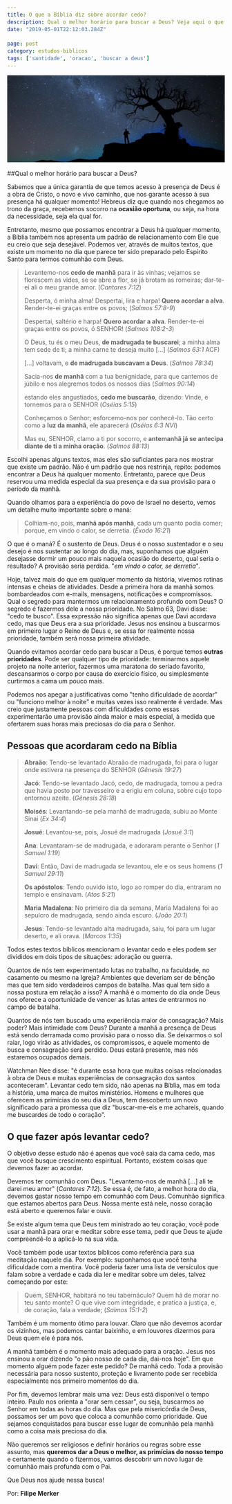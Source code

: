 ```yaml
---
title: O que a Bíblia diz sobre acordar cedo?
description: Qual o melhor horário para buscar a Deus? Veja aqui o que a Bíblia diz sobre isso.
date: "2019-05-01T22:12:03.284Z"

page: post
category: estudos-biblicos
tags: ['santidade', 'oracao', 'buscar a deus']
---
```


![Homem em um uma noite de céu estrelado](./man-at-night.jpg)

##Qual o melhor horário para buscar a Deus?

Sabemos que a única garantia de que temos acesso à presença de Deus é a obra de Cristo, o novo e vivo caminho, que nos garante acesso à sua presença há qualquer momento! Hebreus diz que quando nos chegamos ao trono da graça, recebemos socorro na **ocasião oportuna**, ou seja, na hora da necessidade, seja ela qual for.

Entretanto, mesmo que possamos encontrar a Deus há qualquer momento, a Bíblia também nos apresenta um padrão de relacionamento com Ele que eu creio que seja desejável. Podemos ver, através de muitos textos, que existe um momento no dia que parece ter sido preparado pelo Espírito Santo para termos comunhão com Deus.

> Levantemo-nos **cedo de manhã** para ir às vinhas; vejamos se florescem as vides, se se abre a flor, se já brotam as romeiras; dar-te-ei ali o meu grande amor. (*Cantares 7:12*)
>
> Desperta, ó minha alma! Despertai, lira e harpa! **Quero acordar a alva**. Render-te-ei graças entre os povos; (*Salmos 57:8-9*)
>
> Despertai, saltério e harpa! **Quero acordar a alva**. Render-te-ei graças entre os povos, ó SENHOR! (*Salmos 108:2-3*)
>
> O Deus, tu és o meu Deus, **de madrugada te buscarei**; a minha alma tem sede de ti; a minha carne te deseja muito [...] (*Salmos 63:1* ACF)
>
> […] voltavam, e **de madrugada buscavam a Deus**. (*Salmos 78:34*)
>
> Sacia-nos **de manhã** com a tua benignidade, para que cantemos de júbilo e nos alegremos todos os nossos dias (*Salmos 90:14*)
>
> estando eles angustiados, **cedo me buscarão**, dizendo: Vinde, e tornemos para o SENHOR (*Oséias 5:15*)
>
> Conheçamos o Senhor; esforcemo-nos por conhecê-lo. Tão certo como a **luz da manhã**, ele aparecerá (*Oséias 6:3 NVI*)
>
> Mas eu, SENHOR, clamo a ti por socorro, e **antemanhã já se antecipa diante de ti a minha oração**. (*Salmos 88:13*)

Escolhi apenas alguns textos, mas eles são suficiantes para nos mostrar que existe um padrão. Não é um padrão que nos restrinja, repito: podemos encontrar a Deus há qualquer momento. Entretanto, parece que Deus reservou uma medida especial da sua presença e da sua provisão para o período da manhã.

Quando olhamos para a experiência do povo de Israel no deserto, vemos um detalhe muito importante sobre o maná:

> Colhiam-no, pois, **manhã após manhã**, cada um quanto podia comer; porque, em vindo o calor, se derretia. (*Êxodo 16:21*)

O que é o maná? É o sustento de Deus. Deus é o nosso sustentador e o seu desejo é nos sustentar ao longo do dia, mas, suponhamos que alguém desejasse dormir um pouco mais naquela ocasião do deserto, qual seria o resultado? A provisão seria perdida. "*em vindo o calor, se derretia*".

Hoje, talvez mais do que em qualquer momento da história, vivemos rotinas intensas e cheias de atividades. Desde a primeira hora da manhã somos bombardeados com e-mails, mensagens, notificações e compromissos. Qual o segredo para mantermos um relacionamento profundo com Deus? O segredo é fazermos dele a nossa prioridade. No Salmo 63, Davi disse: "cedo te busco". Essa expressão não significa apenas que Davi acordava cedo, mas que Deus era a sua prioridade. Jesus nos ensinou a buscarmos em primeiro lugar o Reino de Deus e, se essa for realmente nossa prioridade, também será nossa primeira atividade.

Quando evitamos acordar cedo para buscar a Deus, é porque temos **outras prioridades**. Pode ser qualquer tipo de prioridade: terminarmos aquele projeto na noite anterior, fazermos uma maratona do seriado favorito, descansarmos o corpo por causa do exercício físico, ou simplesmente curtirmos a cama um pouco mais.

Podemos nos apegar a justificativas como "tenho dificuldade de acordar" ou "funciono melhor à noite" e muitas vezes isso realmente é verdade. Mas creio que justamente pessoas com dificuldades como essas experimentarão uma provisão ainda maior e mais especial, à medida que ofertarem suas horas mais preciosas do dia para o Senhor.

## Pessoas que acordaram cedo na Bíblia

> **Abraão**: Tendo-se levantado Abraão de madrugada, foi para o lugar onde estivera na presença do SENHOR (*Gênesis 19:27*)
>
> **Jacó**: Tendo-se levantado Jacó, cedo, de madrugada, tomou a pedra que havia posto por travesseiro e a erigiu em coluna, sobre cujo topo entornou azeite. (*Gênesis 28:18*)
>
> **Moisés**: Levantando-se pela manhã de madrugada, subiu ao Monte Sinai (*Ex 34:4*)
>
> **Josué**: Levantou-se, pois, Josué de madrugada (*Josué 3:1*)
>
> **Ana**: Levantaram-se de madrugada, e adoraram perante o Senhor (*1 Samuel 1:19*)
>
> **Davi**: Então, Davi de madrugada se levantou, ele e os seus homens (*1 Samuel 29:11*)
>
> **Os apóstolos**: Tendo ouvido isto, logo ao romper do dia, entraram no templo e ensinavam. (*Atos 5:21*)
>
> **Maria Madalena**: No primeiro dia da semana, Maria Madalena foi ao sepulcro de madrugada, sendo ainda escuro. (*João 20:1*)
>
> **Jesus**: Tendo-se levantado alta madrugada, saiu, foi para um lugar deserto, e ali orava. (*Marcos 1:35*)

Todos estes textos bíblicos mencionam o levantar cedo e eles podem ser divididos em dois tipos de situações: adoração ou guerra.

Quantos de nós tem experimentado lutas no trabalho, na faculdade, no casamento ou mesmo na Igreja? Ambientes que deveriam ser de bênção mas que tem sido verdadeiros campos de batalha. Mas qual tem sido a nossa postura em relação a isso? A manhã é o momento do dia onde Deus nos oferece a oportunidade de vencer as lutas antes de entrarmos no campo de batalha.

Quantos de nós tem buscado uma experiência maior de consagração? Mais poder? Mais intimidade com Deus? Durante a manhã a presença de Deus está sendo derramada como provisão para o nosso dia. Se deixarmos o sol raiar, logo virão as atividades, os compromissos, e aquele momento de busca e consagração será perdido. Deus estará presente, mas nós estaremos ocupados demais.

Watchman Nee disse: "é durante essa hora que muitas coisas relacionadas à obra de Deus e muitas experiências de consagração dos santos aconteceram". Levantar cedo tem sido, não apenas na Bíblia, mas em toda a história, uma marca de muitos ministérios. Homens e mulheres que oferecem as primícias do seu dia a Deus, tem descoberto um novo significado para a promessa que diz "buscar-me-eis e me achareis, quando me buscardes de todo o coração".

## O que fazer após levantar cedo?

O objetivo desse estudo não é apenas que você saia da cama cedo, mas que você busque crescimento espiritual. Portanto, existem coisas que devemos fazer ao acordar.

Devemos ter comunhão com Deus. "Levantemo-nos de manhã […] ali te darei meu amor" (*Cantares 7:12*). Se essa é, de fato, a melhor hora do dia, devemos gastar nosso tempo em comunhão com Deus. Comunhão significa que estamos abertos para Deus. Nossa mente está nele, nosso coração está aberto e queremos falar e ouvir.

Se existe algum tema que Deus tem ministrado ao teu coração, você pode usar a manhã para orar e meditar sobre esse tema, pedir que Deus te ajude compreendê-lo a aplicá-lo na sua vida.

Você também pode usar textos bíblicos como referência para sua meditação naquele dia. Por exemplo: suponhamos que você tenha dificuldade com a mentira. Você poderia fazer uma lista de versículos que falam sobre a verdade e cada dia ler e meditar sobre um deles, talvez começando por este:

> Quem, SENHOR, habitará no teu tabernáculo? Quem há de morar no teu santo monte? O que vive com integridade, e pratica a justiça, e, de coração, fala a verdade; (*Salmos 15:1-2*)

Também é um momento ótimo para louvar. Claro que não devemos acordar os vizinhos, mas podemos cantar baixinho, e em louvores dizermos para Deus quem ele é para nós.

A manhã também é o momento mais adequado para a oração. Jesus nos ensinou a orar dizendo "o pão nosso de cada dia, dai-nos hoje". Em que momento alguém pode fazer este pedido? De manhã cedo. Toda a provisão necessária para nosso sustento, proteção e livramento pode ser recebida especialmente nos primeiro momentos do dia.

Por fim, devemos lembrar mais uma vez: Deus está disponível o tempo inteiro. Paulo nos orienta a "orar sem cessar", ou seja, buscarmos ao Senhor em todas as horas do dia. Mas que pela misericórdia de Deus, possamos ser um povo que coloca a comunhão como prioridade. Que sejamos conquistados para buscar esse lugar de comunhão pela manhã como a coisa mais preciosa do dia.

Não queremos ser religiosos e definir horários ou regras sobre esse assunto, mas **queremos dar a Deus o melhor, as primícias do nosso tempo** e certamente quando o fizermos, vamos descobrir um novo lugar de comunhão mais profunda com o Pai.

Que Deus nos ajude nessa busca!

Por: **Filipe Merker**